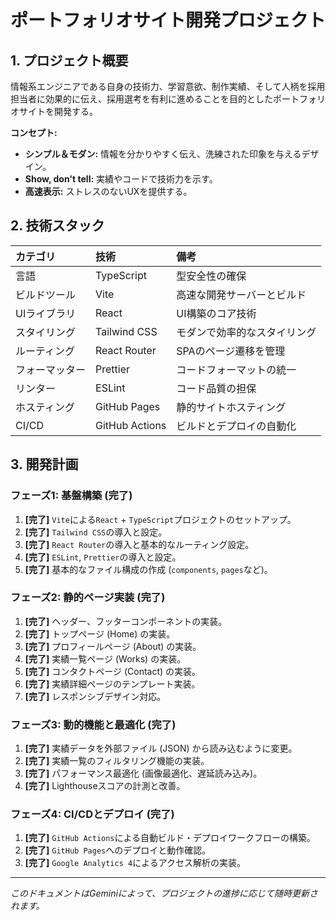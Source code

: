 # ポートフォリオサイト開発プロジェクト

## 1. プロジェクト概要

情報系エンジニアである自身の技術力、学習意欲、制作実績、そして人柄を採用担当者に効果的に伝え、採用選考を有利に進めることを目的としたポートフォリオサイトを開発する。

**コンセプト:**

- **シンプル＆モダン:** 情報を分かりやすく伝え、洗練された印象を与えるデザイン。
- **Show, don't tell:** 実績やコードで技術力を示す。
- **高速表示:** ストレスのないUXを提供する。

## 2. 技術スタック

| カテゴリ       | 技術           | 備考                         |
| :------------- | :------------- | :--------------------------- |
| 言語           | TypeScript     | 型安全性の確保               |
| ビルドツール   | Vite           | 高速な開発サーバーとビルド   |
| UIライブラリ   | React          | UI構築のコア技術             |
| スタイリング   | Tailwind CSS   | モダンで効率的なスタイリング |
| ルーティング   | React Router   | SPAのページ遷移を管理        |
| フォーマッター | Prettier       | コードフォーマットの統一     |
| リンター       | ESLint         | コード品質の担保             |
| ホスティング   | GitHub Pages   | 静的サイトホスティング       |
| CI/CD          | GitHub Actions | ビルドとデプロイの自動化     |

## 3. 開発計画

### フェーズ1: 基盤構築 (完了)

1.  **[完了]** `Vite`による`React` + `TypeScript`プロジェクトのセットアップ。
2.  **[完了]** `Tailwind CSS`の導入と設定。
3.  **[完了]** `React Router`の導入と基本的なルーティング設定。
4.  **[完了]** `ESLint`, `Prettier`の導入と設定。
5.  **[完了]** 基本的なファイル構成の作成 (`components`, `pages`など)。

### フェーズ2: 静的ページ実装 (完了)

1.  **[完了]** ヘッダー、フッターコンポーネントの実装。
2.  **[完了]** トップページ (Home) の実装。
3.  **[完了]** プロフィールページ (About) の実装。
4.  **[完了]** 実績一覧ページ (Works) の実装。
5.  **[完了]** コンタクトページ (Contact) の実装。
6.  **[完了]** 実績詳細ページのテンプレート実装。
7.  **[完了]** レスポンシブデザイン対応。

### フェーズ3: 動的機能と最適化 (完了)

1.  **[完了]** 実績データを外部ファイル (JSON) から読み込むように変更。
2.  **[完了]** 実績一覧のフィルタリング機能の実装。
3.  **[完了]** パフォーマンス最適化 (画像最適化、遅延読み込み)。
4.  **[完了]** Lighthouseスコアの計測と改善。

### フェーズ4: CI/CDとデプロイ (完了)

1.  **[完了]** `GitHub Actions`による自動ビルド・デプロイワークフローの構築。
2.  **[完了]** `GitHub Pages`へのデプロイと動作確認。
3.  **[完了]** `Google Analytics 4`によるアクセス解析の実装。

---

_このドキュメントはGeminiによって、プロジェクトの進捗に応じて随時更新されます。_
